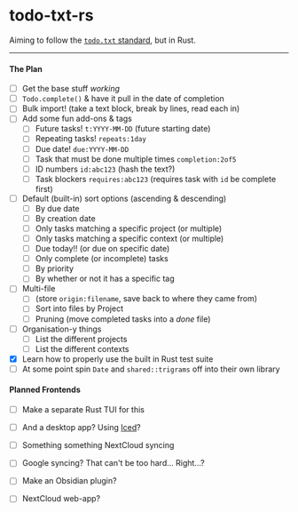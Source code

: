 # todo-txt-rs

Aiming to follow the [`todo.txt` standard](https://github.com/todotxt/todo.txt), but in Rust.  



****

#### The Plan

- [ ] Get the base stuff *working*  
- [ ] `Todo.complete()` & have it pull in the date of completion
- [ ] Bulk import!  (take a text block, break by lines, read each in)
- [ ] Add some fun add-ons & tags
    - [ ] Future tasks! `t:YYYY-MM-DD` (future starting date)
	- [ ] Repeating tasks! `repeats:1day`
	- [ ] Due date! `due:YYYY-MM-DD`
	- [ ] Task that must be done multiple times `completion:2of5`
	- [ ] ID numbers `id:abc123` (hash the text?)
	- [ ] Task blockers `requires:abc123` (requires task with `id` be complete first)
- [ ] Default (built-in) sort options (ascending & descending)
    - [ ] By due date
	- [ ] By creation date
	- [ ] Only tasks matching a specific project (or multiple)
	- [ ] Only tasks matching a specific context (or multiple)
	- [ ] Due today!! (or due on specific date)
	- [ ] Only complete (or incomplete) tasks
	- [ ] By priority
	- [ ] By whether or not it has a specific tag
- [ ] Multi-file 
    - [ ] (store `origin:filename`, save back to where they came from)
	- [ ] Sort into files by Project
	- [ ] Pruning (move completed tasks into a *done* file)
- [ ] Organisation-y things
	- [ ] List the different projects
	- [ ] List the different contexts
- [x] Learn how to properly use the built in Rust test suite  
- [ ] At some point spin `Date` and `shared::trigrams` off into their own library

#### Planned Frontends

- [ ] Make a separate Rust TUI for this
- [ ] And a desktop app?  Using [Iced](https://github.com/iced-rs/iced)?
- [ ] Something something NextCloud syncing
- [ ] Google syncing?  That can't be too hard... Right...?
- [ ] Make an Obsidian plugin?
- [ ] NextCloud web-app?

